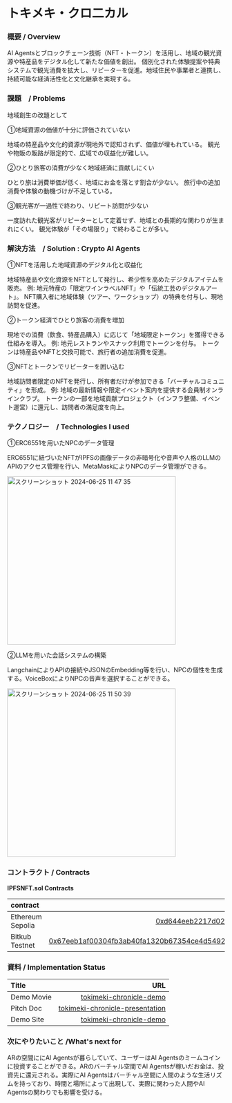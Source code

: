 # トキメキ・クロ二カル 

### 概要 / Overview
AI Agentsとブロックチェーン技術（NFT・トークン）を活用し、地域の観光資源や特産品をデジタル化して新たな価値を創出。
個別化された体験提案や特典システムで観光消費を拡大し、リピーターを促進。地域住民や事業者と連携し、持続可能な経済活性化と文化継承を実現する。

### 課題　/ Problems

地域創生の改題として

①地域資源の価値が十分に評価されていない

地域の特産品や文化的資源が現地外で認知されず、価値が埋もれている。
観光や物販の販路が限定的で、広域での収益化が難しい。

②ひとり旅客の消費が少なく地域経済に貢献しにくい

ひとり旅は消費単価が低く、地域にお金を落とす割合が少ない。
旅行中の追加消費や体験の動機づけが不足している。

③観光客が一過性で終わり、リピート訪問が少ない

一度訪れた観光客がリピーターとして定着せず、地域との長期的な関わりが生まれにくい。
観光体験が「その場限り」で終わることが多い。


### 解決方法　/ Solution : Crypto AI Agents

①NFTを活用した地域資源のデジタル化と収益化

地域特産品や文化資源をNFTとして発行し、希少性を高めたデジタルアイテムを販売。
例: 地元特産の「限定ワインラベルNFT」や「伝統工芸のデジタルアート」。
NFT購入者に地域体験（ツアー、ワークショップ）の特典を付与し、現地訪問を促進。

②トークン経済でひとり旅客の消費を増加

現地での消費（飲食、特産品購入）に応じて「地域限定トークン」を獲得できる仕組みを導入。
例: 地元レストランやスナック利用でトークンを付与。
トークンは特産品やNFTと交換可能で、旅行者の追加消費を促進。

③NFTとトークンでリピーターを囲い込む

地域訪問者限定のNFTを発行し、所有者だけが参加できる「バーチャルコミュニティ」を形成。
例: 地域の最新情報や限定イベント案内を提供する会員制オンラインクラブ。
トークンの一部を地域貢献プロジェクト（インフラ整備、イベント運営）に還元し、訪問者の満足度を向上。


### テクノロジー　/ Technologies I used

①ERC6551を用いたNPCのデータ管理

ERC6551に紐づいたNFTがIPFSの画像データの非暗号化や音声や人格のLLMのAPIのアクセス管理を行い、MetaMaskによりNPCのデータ管理ができる。

<img width="390" alt="スクリーンショット 2024-06-25 11 47 35" src="https://github.com/lodestar3/frontend/assets/31527310/8a5d0bfc-afb5-46de-aa94-f2132965c22e">

②LLMを用いた会話システムの構築

LangchainによりAPIの接続やJSONのEmbedding等を行い、NPCの個性を生成する。VoiceBoxによりNPCの音声を選択することができる。

<img width="390" alt="スクリーンショット 2024-06-25 11 50 39" src="https://github.com/lodestar3/frontend/assets/31527310/1261f1ad-8f88-43d4-ac02-75d67a278adb">

### コントラクト / Contracts

**IPFSNFT.sol Contracts**

| contract                   |                                                                                                                   contract address |
| :------------------------- | ---------------------------------------------------------------------------------------------------------------------------------: |
| Ethereum Sepolia    | [0xd644eeb2217d02f167e8865fff55079fc140e971](https://sepolia.etherscan.io/address/0xd644eeb2217d02f167e8865fff55079fc140e971)|
| Bitkub Testnet    | [0x67eeb1af00304fb3ab40fa1320b67354ce4d5492011c0cc642887a866b504e8e](https://testnet.bkcscan.com/tx/0x67eeb1af00304fb3ab40fa1320b67354ce4d5492011c0cc642887a866b504e8e)|

### 資料 / Implementation Status

| Title          |                                                              URL |
| :------------- | ---------------------------------------------------------------: |
| Demo Movie      |                                      [tokimeki-chronicle-demo](https://youtu.be/agQj5_Lpucc)|
| Pitch Doc    |   [tokimeki-chronicle-presentation](https://www.canva.com/design/DAGchHryAAA/sK3Zmk4uzxb20zobgVyPXw/edit?utm_content=DAGchHryAAA&utm_campaign=designshare&utm_medium=link2&utm_source=sharebutton) |
| Demo Site     |                                 [tokimeki-chronicle-demo](https://tpfsg35rib.ap-northeast-1.awsapprunner.com/evaluate-1)| 



### 次にやりたいこと /What's next for
ARの空間ににAI Agentsが暮らしていて、ユーザーはAI Agentsのミームコインに投資することができる。ARのバーチャル空間でAI Agentsが稼いだお金は、投資先に還元される。実際にAI Agentsはバーチャル空間に人間のような生活リズムを持っており、時間と場所によって出現して、実際に関わった人間やAI Agentsの関わりでも影響を受ける。

